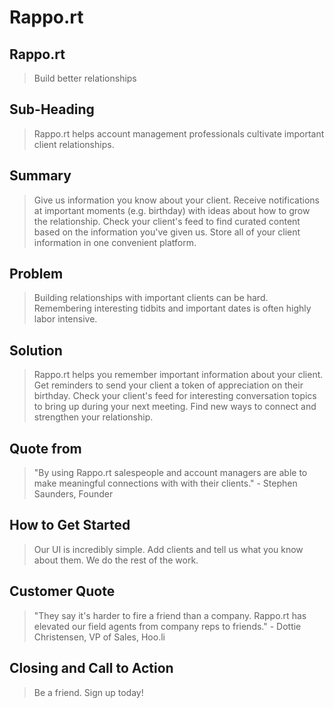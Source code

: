 # Rappo.rt #
 
## Rappo.rt ##
  > Build better relationships

## Sub-Heading ##
  > Rappo.rt helps account management professionals cultivate important client relationships.

## Summary ##
  > Give us information you know about your client. Receive notifications at important moments (e.g. birthday) with ideas about how to grow the relationship. Check your client's feed to find curated content based on the information you've given us. Store all of your client information in one convenient platform. 


## Problem ##
  > Building relationships with important clients can be hard. Remembering interesting tidbits and important dates is often highly labor intensive.

## Solution ##
  > Rappo.rt helps you remember important information about your client. Get reminders to send your client a token of appreciation on their birthday. Check your client's feed for interesting conversation topics to bring up during your next meeting. Find new ways to connect and strengthen your relationship.

## Quote from  ##
  > "By using Rappo.rt salespeople and account managers are able to make meaningful connections with with their clients." - Stephen Saunders, Founder

## How to Get Started ##
  > Our UI is incredibly simple. Add clients and tell us what you know about them. We do the rest of the work.

## Customer Quote ##
  > "They say it's harder to fire a friend than a company. Rappo.rt has elevated our field agents from company reps to friends." - Dottie Christensen, VP of Sales, Hoo.li

## Closing and Call to Action ##
  > Be a friend. Sign up today!
